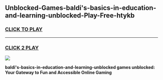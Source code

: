 
## Unblocked-Games-baldi's-basics-in-education-and-learning-unblocked-Play-Free-htykb
<h3>
<a href="https://premium76.site?title=baldi's-basics-in-education-and-learning-unblocked&ref=12A">CLICK TO PLAY</a></h3>
<hr>

<h3>
<a href="https://premium76.site?title=baldi's-basics-in-education-and-learning-unblocked&ref=12A">CLICK 2 PLAY</a>
  
</h3>

<a href="https://premium76.site?title=baldi's-basics-in-education-and-learning-unblocked&ref=12A"><img src="https://clearcache.store/games.png"></a>


**baldi's-basics-in-education-and-learning-unblocked games unblocked: Your Gateway to Fun and Accessible Online Gaming**
